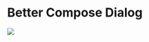 # Better Compose Dialog

[![](https://jitpack.io/v/jaro-jaro/compose-dialog.svg)](https://jitpack.io/#jaro-jaro/compose-dialog)
